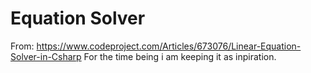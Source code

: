 # Equation Solver

From: https://www.codeproject.com/Articles/673076/Linear-Equation-Solver-in-Csharp 
For the time being i am keeping it as inpiration. 
